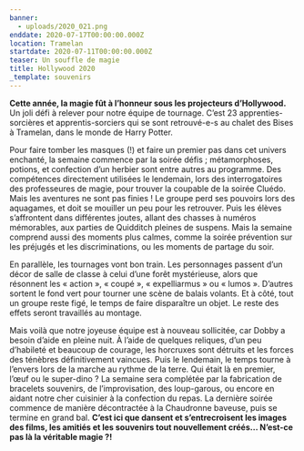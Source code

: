 ```yaml
---
banner:
  - uploads/2020_021.png
enddate: 2020-07-17T00:00:00.000Z
location: Tramelan
startdate: 2020-07-11T00:00:00.000Z
teaser: Un souffle de magie
title: Hollywood 2020
_template: souvenirs
---
```



**Cette année, la magie fût à l’honneur sous les projecteurs d’Hollywood.** Un joli défi à relever pour notre équipe de tournage. C’est 23 apprenties-sorcières et apprentis-sorciers qui se sont retrouvé-e-s au chalet des Bises à Tramelan, dans le monde de Harry Potter.

Pour faire tomber les masques (!) et faire un premier pas dans cet univers enchanté, la semaine commence par la soirée défis ; métamorphoses, potions, et confection d’un herbier sont entre autres au programme. Des compétences directement utilisées le lendemain, lors des interrogatoires des professeures de magie, pour trouver la coupable de la soirée Cluédo. Mais les aventures ne sont pas finies ! Le groupe perd ses pouvoirs lors des aquagames, et doit se mouiller un peu pour les retrouver. Puis les élèves s’affrontent dans différentes joutes, allant des chasses à numéros mémorables, aux parties de Quidditch pleines de suspens. Mais la semaine comprend aussi des moments  plus calmes, comme la soirée prévention sur les préjugés et les discriminations, ou les moments de partage du soir.

En parallèle, les tournages vont bon train. Les personnages passent d’un décor de salle de classe à celui d’une forêt mystérieuse, alors que résonnent les « action », « coupé », « expelliarmus » ou « lumos ». D’autres sortent le fond vert pour tourner une scène de balais volants. Et à côté, tout un groupe reste figé, le temps de faire disparaître un objet. Le reste des effets seront travaillés au montage.

Mais voilà que notre joyeuse équipe est à nouveau sollicitée, car Dobby a besoin d’aide en pleine nuit. À l’aide de quelques reliques, d’un peu d’habileté et beaucoup de courage, les horcruxes sont détruits et les forces des ténèbres définitivement vaincues. Puis le lendemain, le temps tourne à l’envers lors de la marche au rythme de la terre. Qui était là en premier, l’œuf ou le super-dino ? La semaine sera complétée par la fabrication de bracelets souvenirs, de l’improvisation, des loup-garous, ou encore en aidant notre cher cuisinier à la confection du repas. La dernière soirée commence de manière décontractée à la Chaudronne baveuse, puis se termine en grand bal. **C’est ici que dansent et s’entrecroisent les images des films, les amitiés et les souvenirs tout nouvellement créés... N’est-ce pas là la véritable magie ?!**

